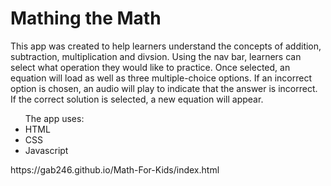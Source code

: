 <h1>Mathing the Math</h1>

<p>This app was created to help learners understand the concepts of addition, subtraction, multiplication and divsion. Using the nav bar, learners can select what operation they would like to practice. Once selected, an equation will load as well as three multiple-choice options. If an incorrect option is chosen, an audio will play to indicate that the answer is incorrect. If the correct solution is selected, a new equation will appear. </p>

<ul>The app uses:
<li> HTML </li>
<li> CSS </li>
<li> Javascript </li>
</ul>

<p> https://gab246.github.io/Math-For-Kids/index.html </p>
